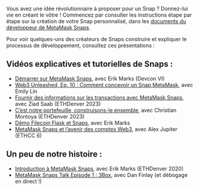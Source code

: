 Vous avez une idée révolutionnaire à proposer pour un Snap ? Donnez-lui vie en créant le vôtre ! Commencez par consulter les instructions étape par étape sur la création de votre Snap personnalisé, dans les [documents du développeur de MetaMask Snaps](https://docs.metamask.io/guide/snaps.html?utm_source=metamaskSupport&utm_medium=knowledge-base&utm_campaign=2023_Sep_snaps-launch_content_createyourown).


Pour voir quelques-uns des créateurs de Snaps construire et expliquer le processus de développement, consultez ces présentations :


Vidéos explicatives et tutorielles de Snaps :
---------------------------------------------


* [Démarrer sur MetaMask Snaps](https://www.youtube.com/watch?v=XXqTjgcnPqM), avec Erik Marks (Devcon VI)
* [Web3 Unleashed, Ep. 10 : Comment concevoir un Snap MetaMask](https://www.youtube.com/watch?v=Tvfma567BhU), avec Emily Lin
* [Fournir des informations sur les transactions avec MetaMask Snaps](https://www.youtube.com/watch?v=dtov_vhfz4k), avec Ziad Saab (ETHDenver 2023)
* [C’est notre portefeuille, construisons-le ensemble](https://www.youtube.com/watch?v=G6qunL2gnjE), avec Christian Montoya (ETHDenver 2023)
* [Démo Filecoin Flask et Snaps](https://www.youtube.com/watch?v=14uEYdgyEr8), avec Erik Marks
* [MetaMask Snaps et l’avenir des comptes Web3](https://www.youtube.com/watch?v=awTGajoXnZI), avec Alex Jupiter (ETHCC 6)


Un peu de notre histoire :
--------------------------


* [Introduction à MetaMask Snaps](https://www.youtube.com/watch?v=k5R8HVyNFxQ), avec Erik Marks (ETHDenver 2020)
* [MetaMask Snaps Talk Episode 1 : 3Box](https://www.youtube.com/watch?v=_veXcPQ1u0U), avec Dan Finlay (et débogage en direct !)
